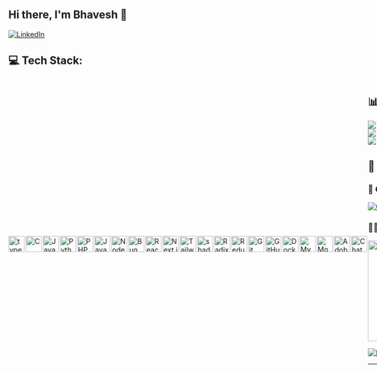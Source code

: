 ## Hi there, I'm Bhavesh 👋
[![LinkedIn](https://img.shields.io/badge/LinkedIn-%230077B5.svg?logo=linkedin&logoColor=white)](https://www.linkedin.com/in/bhavesh-shrigiri-7765b2260)


## 💻 Tech Stack:

<div style="display: flex; gap: 2px; align-items: center;">
<img src="https://ccimageapi.netlify.app/images/typescript.svg" alt="typeScript" width="32" height="32" />
<img src="https://ccimageapi.netlify.app/images/c.svg" alt="C" width="32" height="32" />
<img src="https://ccimageapi.netlify.app/images/js.svg" alt="JavaScript" width="32" height="32" />
<img src="https://ccimageapi.netlify.app/images/python.svg" alt="Python" width="32" height="32" />
<img src="https://ccimageapi.netlify.app/images/PHP.svg" alt="PHP" width="32" height="32" />
<img src="https://ccimageapi.netlify.app/images/java.svg" alt="Java" width="32" height="32" />
<img src="https://ccimageapi.netlify.app/images/nodejs.svg" alt="Node.js" width="32" height="32" />
<img src="https://ccimageapi.netlify.app/images/Bun.svg" alt="Bun" width="32" height="32" />
<img src="https://ccimageapi.netlify.app/images/react.svg" alt="React" width="32" height="32" />
<img src="https://ccimageapi.netlify.app/images/nextjs2-dark.svg" alt="Next.js" width="32" height="32" />
<img src="https://ccimageapi.netlify.app/images/tailwindcss.svg" alt="Tailwind CSS" width="32" height="32" />
<img src="https://ccimageapi.netlify.app/images/shadcn-ui-dark.svg" alt="shadcn/ui" width="32" height="32" />
<img src="https://ccimageapi.netlify.app/images/Radixui-dark.svg" alt="Radix UI" width="32" height="32" />
<img src="https://ccimageapi.netlify.app/images/Redux.svg" alt="Redux" width="32" height="32" />
<img src="https://ccimageapi.netlify.app/images/Git.svg" alt="Git" width="32" height="32" />
<img src="https://ccimageapi.netlify.app/images/GitHub.svg" alt="GitHub" width="32" height="32" />
<img src="https://ccimageapi.netlify.app/images/Docker.svg" alt="Docker" width="32" height="32" />
<img src="https://ccimageapi.netlify.app/images/MySQL.svg" alt="MySQL" width="32" height="32" />
<img src="https://ccimageapi.netlify.app/images/MongoDB.svg" alt="MongoDB" width="32" height="32" />
<img src="https://ccimageapi.netlify.app/images/ps.svg" alt="Adobe Photoshop" width="32" height="32" />
<img src="https://ccimageapi.netlify.app/images/chatgpt-dark.svg" alt="ChatGPT" width="32" height="32" />

<div/>





## 📊 GitHub Stats:
![](https://github-readme-stats.vercel.app/api?username=Bhavesh0577&show_icons=true&theme=react&rank_icon=github&border_radius=10)<br/>
![](https://streak-stats.demolab.com/?user=Bhavesh0577&count_private=true&theme=react&border_radius=10)<br/>
![](https://github-readme-stats.vercel.app/api/top-langs/?username=Bhavesh0577&hide=HTML&langs_count=8&layout=compact&theme=react&border_radius=10&size_weight=0.5&count_weight=0.5&exclude_repo=github-readme-stats)



## 📌 Coding Stats:


### 🧠 GeeksForGeeks:
[![GeeksForGeeks stats](https://gfgstatscard.vercel.app/bhaveshshg6b9)](https://www.geeksforgeeks.org/user/bhaveshshg6b9/)

### 👨‍💻 LeetCode:
<a href="https://leetcode.com/Bhavesh444/" target="_blank"><img align="center" src="https://assets.leetcode.com/static_assets/others/2550.gif" alt="jyot" height="200" width="200" /></a>

[![LeetCode stats](https://leetcard.jacoblin.cool/Bhavesh444?animation=true)](https://leetcode.com/u/Bhavesh444/)  <br/>




---

> ⚡ *“Always building, always learning, always evolving.”*
